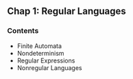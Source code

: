 ## Chap 1: Regular Languages

### Contents
- Finite Automata
- Nondeterminism
- Regular Expressions
- Nonregular Languages
